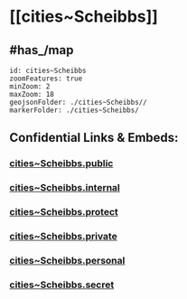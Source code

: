 # [[cities~Scheibbs]] 



## #has_/map  



```leaflet
id: cities~Scheibbs
zoomFeatures: true 
minZoom: 2 
maxZoom: 18
geojsonFolder: ./cities~Scheibbs//
markerFolder: ./cities~Scheibbs/
```





## Confidential Links & Embeds: 

### [cities~Scheibbs.public](/_public/\Earth\Continent\Europe\Europe~Central\Austria\Austrias_States\Niederösterreich\counties~NÖ\Scheibbscities~Scheibbs.public.md) 

### [cities~Scheibbs.internal](/_internal/\Earth\Continent\Europe\Europe~Central\Austria\Austrias_States\Niederösterreich\counties~NÖ\Scheibbscities~Scheibbs.internal.md) 

### [cities~Scheibbs.protect](/_protect/\Earth\Continent\Europe\Europe~Central\Austria\Austrias_States\Niederösterreich\counties~NÖ\Scheibbscities~Scheibbs.protect.md) 

### [cities~Scheibbs.private](/_private/\Earth\Continent\Europe\Europe~Central\Austria\Austrias_States\Niederösterreich\counties~NÖ\Scheibbscities~Scheibbs.private.md) 

### [cities~Scheibbs.personal](/_personal/\Earth\Continent\Europe\Europe~Central\Austria\Austrias_States\Niederösterreich\counties~NÖ\Scheibbscities~Scheibbs.personal.md) 

### [cities~Scheibbs.secret](/_secret/\Earth\Continent\Europe\Europe~Central\Austria\Austrias_States\Niederösterreich\counties~NÖ\Scheibbscities~Scheibbs.secret.md)

